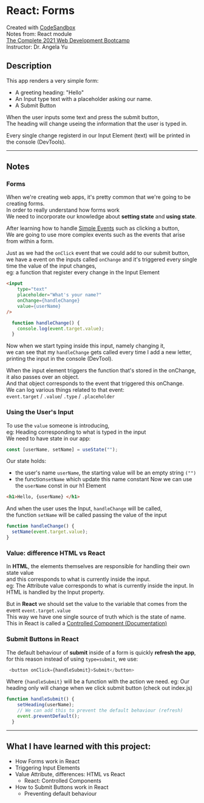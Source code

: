 # React: Forms
Created with [CodeSandbox](https://codesandbox.io/)  
Notes from: React module  
[The Complete 2021 Web Development Bootcamp](https://www.udemy.com/course/the-complete-web-development-bootcamp/)  
Instructor: Dr. Angela Yu

## Description
This app renders a very simple form: 
* A greeting heading: "Hello" 
* An Input type text with a placeholder asking our name.
* A Submit Button

When the user inputs some text and press the submit button,    
The heading will change useing the information that the user is typed in.

Every single change registerd in our Input Element (text) will be printed in the console (DevTools).

---
## Notes

### Forms

When we're creating web apps, it's pretty common that we're going to be creating forms.       
In order to really understand how forms work     
We need to incorporate our knowledge about **setting state** and **using state**.     

After learning how to handle [Simple Events](https://github.com/ChristianVillalba/react_event_handling__basic_form.git) such as clicking a button,           
We are going to use more complex events such as the events that arise from within a form.   

Just as we had the ```onClick``` event that we could add to our submit button,   
we have a event on the inputs called ```onChange``` and it's triggered every single time the value of the input changes,      
eg: a function that register every change in the Input Element
```html
<input
    type="text"
    placeholder="What's your name?"
    onChange={handleChange}
    value={userName}
/>
```

```javascript
  function handleChange() {
    console.log(event.target.value);
  }
```
Now when we start typing inside this input, namely changing it,       
we can see that my ```handleChange``` gets called every time I add a new letter,      
printing the input in the console (DevTool).    

<!-- However, this is not very useful because what we're interested in what the user's name is typed     
rather than the fact that they have started typing.      -->
When the input element triggers the function that's stored in the onChange,      
it also passes over an object.      
And that object corresponds to the event that triggered this onChange.      
We can log various things related to that event:      
```event.target``` / ```.value```/ ```.type``` / ```.placeholder``` 

### Using the User's Input

To use the ```value``` someone is introducing,    
eg: Heading corresponding to what is typed in the input     
We need to have state in our app:    
```javascript
const [userName, setName] = useState("");
```
Our state holds: 
* the user's name  ```userName```, the starting value will be an empty string ```("")```     
* the function```setName``` which update this name constant 
Now we can use the ```userName``` const in our h1 Element
```html
<h1>Hello, {userName} </h1>
```
And when the user uses the Input, ```handleChange``` will be called,     
the function ```setName``` will be called passing the value of the input
```javascript
function handleChange() {
  setName(event.target.value);
}
```

### Value: difference HTML vs React

In **HTML**, the elements themselves are responsible for handling their own state value       
and this corresponds to what is currently inside the input.     
eg: The Attribute value corresponds to what is currently inside the input. In HTML is handled by the Input property.

But in **React** we should set the value to the variable that comes from the event ```event.target.value```    
This way we have one single source of truth which is the state of name.      
This in React is called a [Controlled Component (Documentation)](https://reactjs.org/docs/forms.html#controlled-components)  

### Submit Buttons in React

The default behaviour of **submit** inside of a form is quickly **refresh the app**,     
for this reason instead of using ```type=submit```, we use:
```javascript
 <button onClick={handleSubmit}>Submit</button>
```
Where ```{handleSubmit}``` will be a function with the action we need. 
eg: Our heading only will change  when we click submit button (check out index.js)
```javascript
function handleSubmit() {
    setHeading(userName);
    // We can add this to prevent the default behaviour (refresh)
    event.preventDefault();
  }
```

---
## What I have learned with this project:
* How Forms work in React
* Triggering Input Elements
* Value Attribute, differences: HTML vs React
  * React: Controlled Components
* How to Submit Buttons work in React
  * Preventing default behaviour
